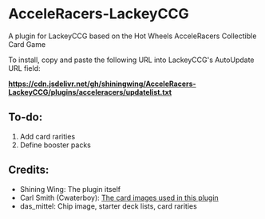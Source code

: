 # AcceleRacers-LackeyCCG
A plugin for LackeyCCG based on the Hot Wheels AcceleRacers Collectible Card Game

To install, copy and paste the following URL into LackeyCCG's AutoUpdate URL field:   

**https://cdn.jsdelivr.net/gh/shiningwing/AcceleRacers-LackeyCCG/plugins/acceleracers/updatelist.txt**

## To-do:  
1. Add card rarities
2. Define booster packs

## Credits:  
* Shining Wing: The plugin itself  
* Carl Smith (Cwaterboy): [The card images used in this plugin](http://s188.photobucket.com/user/Cwaterboy/library/Acceleracers%20Card%20Game)
* das_mittel: Chip image, starter deck lists, card rarities

